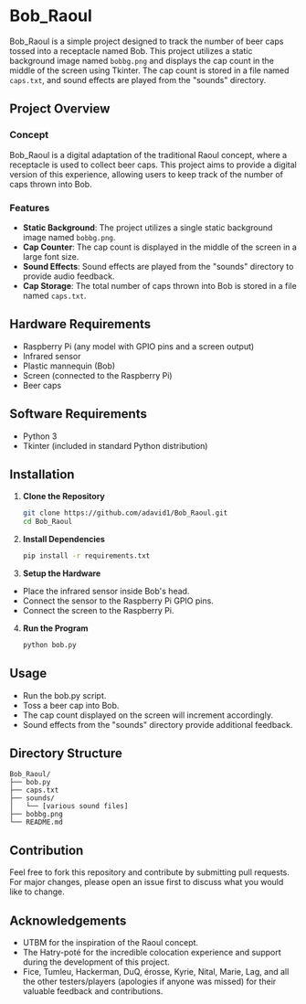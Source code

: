 # Bob_Raoul

Bob_Raoul is a simple project designed to track the number of beer caps tossed into a receptacle named Bob. This project utilizes a static background image named `bobbg.png` and displays the cap count in the middle of the screen using Tkinter. The cap count is stored in a file named `caps.txt`, and sound effects are played from the "sounds" directory.

## Project Overview

### Concept

Bob_Raoul is a digital adaptation of the traditional Raoul concept, where a receptacle is used to collect beer caps. This project aims to provide a digital version of this experience, allowing users to keep track of the number of caps thrown into Bob.

### Features

- **Static Background**: The project utilizes a single static background image named `bobbg.png`.
- **Cap Counter**: The cap count is displayed in the middle of the screen in a large font size.
- **Sound Effects**: Sound effects are played from the "sounds" directory to provide audio feedback.
- **Cap Storage**: The total number of caps thrown into Bob is stored in a file named `caps.txt`.

## Hardware Requirements

- Raspberry Pi (any model with GPIO pins and a screen output)
- Infrared sensor
- Plastic mannequin (Bob)
- Screen (connected to the Raspberry Pi)
- Beer caps

## Software Requirements

- Python 3
- Tkinter (included in standard Python distribution)

## Installation

1. **Clone the Repository**
   ```sh
   git clone https://github.com/adavid1/Bob_Raoul.git
   cd Bob_Raoul
   ```
2. **Install Dependencies**
	```sh
   pip install -r requirements.txt
   ```
3. **Setup the Hardware**
* Place the infrared sensor inside Bob's head.
* Connect the sensor to the Raspberry Pi GPIO pins.
* Connect the screen to the Raspberry Pi.

4. **Run the Program**
	```sh
   python bob.py
   ```

## Usage

- Run the bob.py script.
- Toss a beer cap into Bob.
- The cap count displayed on the screen will increment accordingly.
- Sound effects from the "sounds" directory provide additional feedback.

## Directory Structure

```
Bob_Raoul/
├── bob.py
├── caps.txt
├── sounds/
│   └── [various sound files]
├── bobbg.png
└── README.md
```

## Contribution

Feel free to fork this repository and contribute by submitting pull requests. For major changes, please open an issue first to discuss what you would like to change.


## Acknowledgements

- UTBM for the inspiration of the Raoul concept.
- The Hatry-poté for the incredible colocation experience and support during the development of this project.
- Fice, Tumleu, Hackerman, DuQ, érosse, Kyrie, Nital, Marie, Lag, and all the other testers/players (apologies if anyone was missed) for their valuable feedback and contributions.
